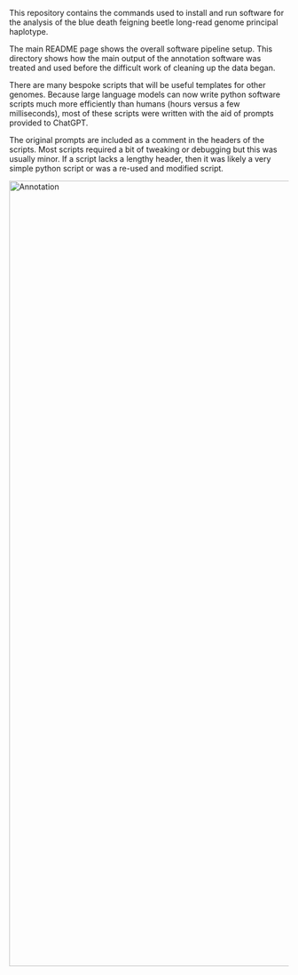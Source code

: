 This repository contains the commands used to install and run software for the analysis of the blue death feigning beetle long-read genome principal haplotype. 

The main README page shows the overall software pipeline setup. This directory shows how the main output of the annotation software was treated and used before the difficult work of cleaning up the data began.

There are many bespoke scripts that will be useful templates for other genomes. Because large language models can now write python software scripts much more efficiently than humans (hours versus a few milliseconds), most of these scripts were written with the aid of prompts provided to ChatGPT.

The original prompts are included as a comment in the headers of the scripts. Most scripts required a bit of tweaking or debugging but this was usually minor. If a script lacks a lengthy header, then it was likely a very simple python script or was a re-used and modified script.

<img width="1414" alt="Annotation" src="https://github.com/user-attachments/assets/29ecd84a-72a2-426a-854d-8babdfa72b80" />
